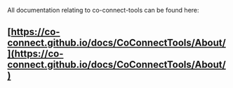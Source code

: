 All documentation relating to co-connect-tools can be found here:

## [https://co-connect.github.io/docs/CoConnectTools/About/](https://co-connect.github.io/docs/CoConnectTools/About/)